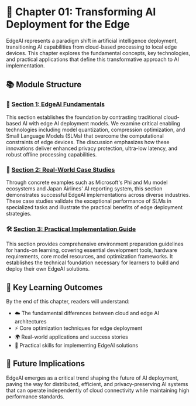 # 📱 Chapter 01: Transforming AI Deployment for the Edge

EdgeAI represents a paradigm shift in artificial intelligence deployment, transitioning AI capabilities from cloud-based processing to local edge devices. This chapter explores the fundamental concepts, key technologies, and practical applications that define this transformative approach to AI implementation.

## 📚 Module Structure

### 🧠 [Section 1: EdgeAI Fundamentals](01.EdgeAIFundamentals.md)
This section establishes the foundation by contrasting traditional cloud-based AI with edge AI deployment models. We examine critical enabling technologies including model quantization, compression optimization, and Small Language Models (SLMs) that overcome the computational constraints of edge devices. The discussion emphasizes how these innovations deliver enhanced privacy protection, ultra-low latency, and robust offline processing capabilities.

### 🏢 [Section 2: Real-World Case Studies](02.RealWorldCaseStudies.md)
Through concrete examples such as Microsoft's Phi and Mu model ecosystems and Japan Airlines' AI reporting system, this section demonstrates successful EdgeAI implementations across diverse industries. These case studies validate the exceptional performance of SLMs in specialized tasks and illustrate the practical benefits of edge deployment strategies.

### 🛠️ [Section 3: Practical Implementation Guide](03.PracticalImplementationGuide.md)
This section provides comprehensive environment preparation guidelines for hands-on learning, covering essential development tools, hardware requirements, core model resources, and optimization frameworks. It establishes the technical foundation necessary for learners to build and deploy their own EdgeAI solutions.

## 🎯 Key Learning Outcomes

By the end of this chapter, readers will understand:
- ☁️ The fundamental differences between cloud and edge AI architectures
- ⚡ Core optimization techniques for edge deployment
- 🌍 Real-world applications and success stories
- 🔧 Practical skills for implementing EdgeAI solutions

## 🚀 Future Implications

EdgeAI emerges as a critical trend shaping the future of AI deployment, paving the way for distributed, efficient, and privacy-preserving AI systems that can operate independently of cloud connectivity while maintaining high performance standards.